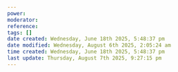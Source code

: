 ```yaml
---
power: 
moderator:
reference:
tags: []
date created: Wednesday, June 18th 2025, 5:48:37 pm
date modified: Wednesday, August 6th 2025, 2:05:24 am
time created: Wednesday, June 18th 2025, 5:48:37 pm
last update: Thursday, August 7th 2025, 9:27:15 pm
---
```


